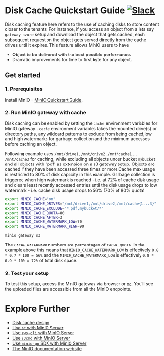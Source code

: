 # Disk Cache Quickstart Guide [![Slack](https://slack.min.io/slack?type=svg)](https://slack.min.io)

Disk caching feature here refers to the use of caching disks to store content closer to the tenants. For instance, if you access an object from a lets say `gateway azure` setup and download the object that gets cached, each subsequent request on the object gets served directly from the cache drives until it expires. This feature allows MinIO users to have

- Object to be delivered with the best possible performance.
- Dramatic improvements for time to first byte for any object.

## Get started

### 1. Prerequisites

Install MinIO - [MinIO Quickstart Guide](https://docs.min.io/docs/minio-quickstart-guide).

### 2. Run MinIO gateway with cache

Disk caching can be enabled by setting the `cache` environment variables for MinIO gateway . `cache` environment variables takes the mounted drive(s) or directory paths, any wildcard patterns to exclude from being cached,low and high watermarks for garbage collection and the minimum accesses before caching an object.

Following example uses `/mnt/drive1`, `/mnt/drive2` ,`/mnt/cache1` ... `/mnt/cache3` for caching, while excluding all objects under bucket `mybucket` and all objects with '.pdf' as extension on a s3 gateway setup. Objects are cached if they have been accessed three times or more.Cache max usage is restricted to 80% of disk capacity in this example. Garbage collection is triggered when high watermark is reached - i.e. at 72% of cache disk usage and clears least recently accessed entries until the disk usage drops to low watermark - i.e. cache disk usage drops to 56% (70% of 80% quota)

```bash
export MINIO_CACHE="on"
export MINIO_CACHE_DRIVES="/mnt/drive1,/mnt/drive2,/mnt/cache{1...3}"
export MINIO_CACHE_EXCLUDE="*.pdf,mybucket/*"
export MINIO_CACHE_QUOTA=80
export MINIO_CACHE_AFTER=3
export MINIO_CACHE_WATERMARK_LOW=70
export MINIO_CACHE_WATERMARK_HIGH=90

minio gateway s3
```

The `CACHE_WATERMARK` numbers are percentages of `CACHE_QUOTA`. 
In the example above this means that  `MINIO_CACHE_WATERMARK_LOW` is effectively `0.8 * 0.7 * 100 = 56%` and the `MINIO_CACHE_WATERMARK_LOW` is effectively `0.8 * 0.9 * 100 = 72%` of total disk space.     


### 3. Test your setup

To test this setup, access the MinIO gateway via browser or [`mc`](https://docs.min.io/docs/minio-client-quickstart-guide). You’ll see the uploaded files are accessible from all the MinIO endpoints.

# Explore Further

- [Disk cache design](https://github.com/minio/minio/blob/master/docs/disk-caching/DESIGN.md)
- [Use `mc` with MinIO Server](https://docs.min.io/docs/minio-client-quickstart-guide)
- [Use `aws-cli` with MinIO Server](https://docs.min.io/docs/aws-cli-with-minio)
- [Use `s3cmd` with MinIO Server](https://docs.min.io/docs/s3cmd-with-minio)
- [Use `minio-go` SDK with MinIO Server](https://docs.min.io/docs/golang-client-quickstart-guide)
- [The MinIO documentation website](https://docs.min.io)

